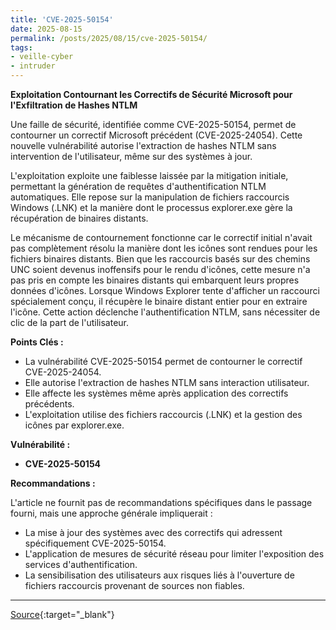 ```yaml
---
title: 'CVE-2025-50154'
date: 2025-08-15
permalink: /posts/2025/08/15/cve-2025-50154/
tags:
- veille-cyber
- intruder
---
```

**Exploitation Contournant les Correctifs de Sécurité Microsoft pour l'Exfiltration de Hashes NTLM**

Une faille de sécurité, identifiée comme CVE-2025-50154, permet de contourner un correctif Microsoft précédent (CVE-2025-24054). Cette nouvelle vulnérabilité autorise l'extraction de hashes NTLM sans intervention de l'utilisateur, même sur des systèmes à jour.

L'exploitation exploite une faiblesse laissée par la mitigation initiale, permettant la génération de requêtes d'authentification NTLM automatiques. Elle repose sur la manipulation de fichiers raccourcis Windows (.LNK) et la manière dont le processus explorer.exe gère la récupération de binaires distants.

Le mécanisme de contournement fonctionne car le correctif initial n'avait pas complètement résolu la manière dont les icônes sont rendues pour les fichiers binaires distants. Bien que les raccourcis basés sur des chemins UNC soient devenus inoffensifs pour le rendu d'icônes, cette mesure n'a pas pris en compte les binaires distants qui embarquent leurs propres données d'icônes. Lorsque Windows Explorer tente d'afficher un raccourci spécialement conçu, il récupère le binaire distant entier pour en extraire l'icône. Cette action déclenche l'authentification NTLM, sans nécessiter de clic de la part de l'utilisateur.

**Points Clés :**

*   La vulnérabilité CVE-2025-50154 permet de contourner le correctif CVE-2025-24054.
*   Elle autorise l'extraction de hashes NTLM sans interaction utilisateur.
*   Elle affecte les systèmes même après application des correctifs précédents.
*   L'exploitation utilise des fichiers raccourcis (.LNK) et la gestion des icônes par explorer.exe.

**Vulnérabilité :**

*   **CVE-2025-50154**

**Recommandations :**

L'article ne fournit pas de recommandations spécifiques dans le passage fourni, mais une approche générale impliquerait :

*   La mise à jour des systèmes avec des correctifs qui adressent spécifiquement CVE-2025-50154.
*   L'application de mesures de sécurité réseau pour limiter l'exposition des services d'authentification.
*   La sensibilisation des utilisateurs aux risques liés à l'ouverture de fichiers raccourcis provenant de sources non fiables.

---
[Source](https://cvemon.intruder.io/cves/CVE-2025-50154){:target="_blank"}
